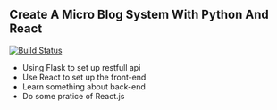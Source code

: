 ## Create A Micro Blog System With Python And React

[![Build
Status](https://travis-ci.org/ivanberry/myblog-users.svg?branch=master)](https://travis-ci.org/ivanberry/myblog-users)


- Using Flask to set up restfull api
- Use React to set up the front-end
- Learn something about back-end
- Do some pratice of React.js
